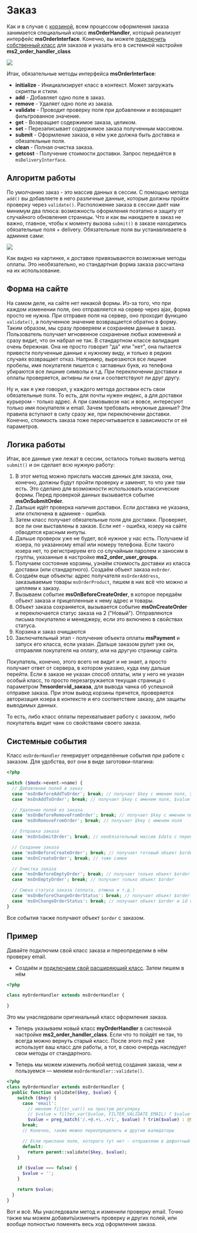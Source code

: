 # Заказ

Как и в случае с [корзиной][1], всем процессом оформления заказа занимается специальный класс **msOrderHandler**, который реализует интерфейс **msOrderInterface**.
Конечно, вы можете [подключить собственный класс][2] для заказов и указать его в системной настройке **ms2_order_handler_class**

[![](https://file.modx.pro/files/2/a/0/f/a0f4ad40a5f9445b61dbeabbbbd2d211_thumb.png)](https://file.modx.pro/files/2/a/0/f/a0f4ad40a5f9445b61dbeabbbbd2d211.png)

Итак, обязательные методы интерфейса **msOrderInterface**:

- **initialize** - Инициализирует класс в контекст. Может загружать скрипты и стили.
- **add** - Добавляет одно поле в заказ.
- **remove** - Удаляет одно поле из заказа.
- **validate** - Проводит проверку поля при добавлении и возвращает фильтрованное значение.
- **get** - Возвращает содержимое заказа, целиком.
- **set** - Перезаписывает содержимое заказа полученным массивом.
- **submit** - Оформление заказа, в нём уже должна быть доставка и обязательные поля.
- **clean** - Полная очистка заказа.
- **getcost** - Получение стоимости доставки. Запрос передаётся в `msDeliveryInterface`.

## Алгоритм работы

По умолчанию заказ - это массив данных в сессии.
С помощью метода `add()` вы добавляете в него различные данные, которые должны пройти проверку через `validate()`.
Расположение заказа в сессии даёт нам минимум два плюса: возможность оформления поэтапно и защиту от случайного обновления страницы.
Что и как вы накидаете в заказ не важно, главное, чтобы к моменту вызова `submit()` в заказе находились обязательные поля + delivery.
Обязательные поля вы устанавливаете в админке сами:

[![](https://file.modx.pro/files/2/9/b/4/9b492d9b974e2d5084ea683a7c446169_thumb.png)](https://file.modx.pro/files/2/9/b/4/9b492d9b974e2d5084ea683a7c446169.png)

Как видно на картинке, к доставке привязываются возможные методы оплаты.
Это необязательно, но стандартная форма заказа рассчитана на их использование.

## Форма на сайте

На самом деле, на сайте нет никакой формы.
Из-за того, что при каждом изменении поля, оно отправляется на сервер через ajax, форма просто не нужна.
При отправке поля на сервер, оно проходит функцию `validate()`, а полученное значение возвращается обратно в форму.
Таким образом, мы сразу проверяем и сохраняем данные в заказ.
Пользователь получает мгновенное сохранение любых изменений и сразу видит, что он набрал не так.
В стандартном классе валидация очень бережная. Она не просто говорит "да" или "нет", она пытается привести полученные данные к нужному виду, и только в редких случаях возвращает отказ.
Например, вырезаются все лишние пробелы, имя покупателя пишется с заглавных букв, из телефона убираются все лишние символы и т.д.
При переключении доставки и оплаты проверяется, активны ли они и соответствуют ли друг другу.

Ну и, как я уже говорил, у каждого метода доставки есть свои обязательные поля.
То есть, для почты нужен индекс, а для доставки курьером - только адрес.
А при самовывозе нас и вовсе, интересуют только имя покупателя и email.
Зачем требовать ненужные данные?
Эти правила вступают в силу сразу же, при переключении доставки.
Конечно, стоимость заказа тоже пересчитывается в зависимости от её параметров.

## Логика работы

Итак, все данные уже лежат в сессии, осталось только вызвать метод `submit()` и он сделает всю нужную работу:

1. В этот метод можно прислать массив данных для заказа, они, конечно, должны будут пройти проверку и заменят, то что уже там есть. Это сделано для возможности использовать классические формы. Перед проверкой данных вызывается событие **msOnSubmitOrder**.
2. Дальше идёт проверка наличия доставки. Если доставка не указана, или отключена в админке - ошибка.
3. Затем класс получает обязательные поля для доставки. Проверяет, все ли они выставлены в заказе. Если нет - ошибка, юзеру на сайте обводятся красным инпуты.
4. Дальше проверок уже не будет, всё нужное у нас есть. Получаем id юзера, по указанному email или номеру телефона. Если такого юзера нет, то регистрируем его со случайным паролем и заносим в группы, указанные в настройке  **ms2_order_user_groups**.
5. Получаем состояние корзины, узнаём стоимость доставки из класса доставки (или стандартного). Создаём объект заказа `msOrder`.
6. Создаём еще объекты: адрес получателя `msOrderAddress`, заказываемые товары `msOrderProduct`, пишем в них всё что можно и цепляем к заказу.
7. Вызываем событие **msOnBeforeCreateOrder**, в которое передаём объект заказа и прицепленные к нему адрес и товары.
8. Объект заказа сохраняется, вызывается событие **msOnCreateOrder** и переключается статус заказа на 2 ("Новый"). Отправляются письма покупателю и менеджеру, если это включено в свойствах статуса.
9. Корзина и заказ очищаются
10. Заключительный этап - получение объекта оплаты **msPayment** и запуск его класса, если указан. Дальше заказом рулит уже он, отправляя покупателя на оплату, или на другую страницу сайта.

Покупатель, конечно, этого всего не видит и не знает, а просто получает ответ от сервера, в котором указано, куда ему дальше перейти.
Если в заказе не указан способ оплаты, или у него не указан особый класс, то просто перезагружается текущая страница с параметром **?msorder=id_заказа**, для вывода чанка об успешной отправке заказа.
При этом вывод корзины прячется, проверяется авторизация юзера в контексте и его соответствие заказу, для защиты выводимых данных.

То есть, либо класс оплаты перехватывает работу с заказом, либо покупатель видит чанк со свойствами своего заказа.

## Системные события

Класс `msOrderHandler` генерирует определённые события при работе с заказом. Для удобства, вот они в виде заготовки-плагина:

```php
<?php

switch ($modx->event->name) {
  // Добавление полей в заказ
  case 'msOnBeforeAddToOrder'; break; // получает $key с именем поля, $value - значение поля
  case 'msOnAddToOrder'; break; // получает $key с именем поля, $value - значение поля

  // Удаление полей из заказа
  case 'msOnBeforeRemoveFromOrder'; break; // получает $key с именем поля
  case 'msOnRemoveFromOrder'; break; // получает $key с именем поля

  // Отправка заказа
  case 'msOnSubmitOrder'; break; // необязательный массив $data с переназначаемыми полями

  // Создание заказа
  case 'msOnBeforeCreateOrder'; break; // получает готовый объект $order со всеми прицепленными объектами
  case 'msOnCreateOrder'; break; // тоже самое

  // Очистка заказа
  case 'msOnBeforeEmptyOrder'; break; // получает только объект $order
  case 'msOnEmptyOrder'; break; // получает только объект $order

  // Смена статуса заказа (оплата, отмена и т.д.)
  case 'msOnBeforeChangeOrderStatus': break; // получает объект $order и id статуса в $status
  case 'msOnChangeOrderStatus': break; // получает объект $order и id статуса в $status
}
```

Все события также получают объект `$order` с заказом.

## Пример

Давайте подключим свой класс заказа и переопределим в нём проверку email.

- Создаём и [подключаем свой расширяющий класс][2]. Затем пишем в нём

```php
<?php

class myOrderHandler extends msOrderHandler {

}
```

Это мы унаследовали оригинальный класс оформления заказа.

- Теперь указываем новый класс **myOrderHandler** в системной настройке **ms2_order_handler_class**. Если что то пойдёт не так, то всегда можно вернуть старый класс. После этого ms2 уже использует ваш класс для работы, а тот, в свою очередь наследует свои методы от стандартного.

- Теперь мы можем изменить любой метод создания заказа, чем и пользуемся — меняем `msOrderHandler::validate()`.

```php
<?php
class myOrderHandler extends msOrderHandler {
  public function validate($key, $value) {
    switch ($key) {
      case 'email':
        // меняем filter_var() на простую регулярку
        // $value = filter_var($value, FILTER_VALIDATE_EMAIL) ? $value : @$this->order[$key];
        $value = preg_match('/.+@.+\..+/i', $value) ? trim($value) : @$this->order[$key];
      break;
      // Конечно, также можно переопределить и другие валидаторы

      // Если прислано поле, которого тут нет - отправляем в дефолтный класс
      default:
        return parent::validate($key, $value);
    }

    if ($value === false) {
      $value = '';
    }

    return $value;
  }
}
```

Вот и всё. Мы унаследовали метод и изменили проверку email.
Точно также мы можем добавить\изменить проверку и других полей, или вообще полностью поменять весь ход оформления заказа.

[1]: /components/minishop2/development/services/cart
[2]: /components/minishop2/development/services/connection
